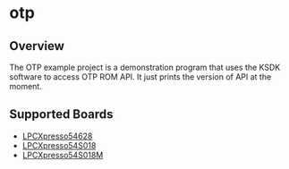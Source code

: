 # otp

## Overview

The OTP example project is a demonstration program that uses the KSDK software to access OTP ROM API.
It just prints the version of API at the moment.

## Supported Boards
- [LPCXpresso54628](../../_boards/lpcxpresso54628/driver_examples/otp/example_board_readme.md)
- [LPCXpresso54S018](../../_boards/lpcxpresso54s018/driver_examples/otp/example_board_readme.md)
- [LPCXpresso54S018M](../../_boards/lpcxpresso54s018m/driver_examples/otp/example_board_readme.md)
